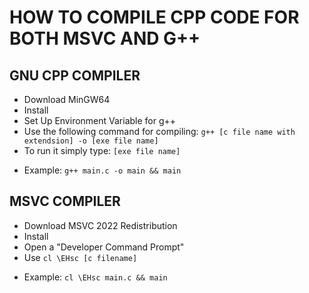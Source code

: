 # HOW TO COMPILE CPP CODE FOR BOTH MSVC AND G++

## GNU CPP COMPILER
 - Download MinGW64
 - Install
 - Set Up Environment Variable for g++
 - Use the following command for compiling:
  `g++ [c file name with extendsion] -o [exe file name]`
  - To run it simply type:
  `[exe file name]`

  * Example:
  `g++ main.c -o main && main`


## MSVC COMPILER
 - Download MSVC 2022 Redistribution
 - Install
 - Open a "Developer Command Prompt"
 - Use `cl \EHsc [c filename]`

 * Example:
 `cl \EHsc main.c && main`